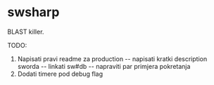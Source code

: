 swsharp
=======

BLAST killer.

TODO:

1) Napisati pravi readme za production
   -- napisati kratki description sworda
   -- linkati sw#db
   -- napraviti par primjera pokretanja
2) Dodati timere pod debug flag
